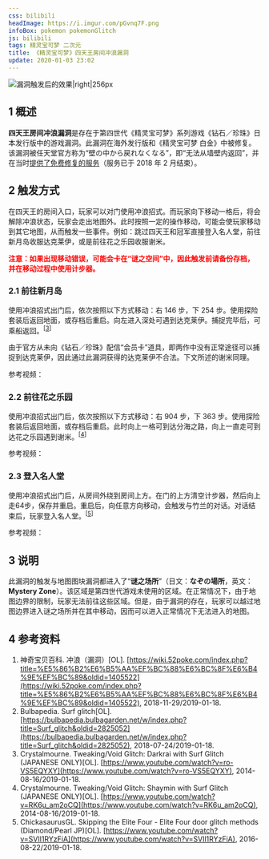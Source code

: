 ```yaml
---
css: bilibili
headImage: https://i.imgur.com/pGvnq7F.png
infoBox: pokemon pokemonGlitch
js: bilibili
tags: 精灵宝可梦 二次元
title: 《精灵宝可梦》四天王房间冲浪漏洞
update: 2020-01-03 23:02
---
```

![漏洞触发后的效果\|right\|256px](https://i.imgur.com/pGvnq7F.png)

## 1 概述
**四天王房间冲浪漏洞**是存在于第四世代《精灵宝可梦》系列游戏《钻石／珍珠》日本发行版中的游戏漏洞。此漏洞在海外发行版和《精灵宝可梦 白金》中被修复。该漏洞被任天堂官方称为“<span lang="ja">壁の中から戻れなくなる</span>”，即“无法从墙壁内返回”，并在当时[提供了免费修复的服务](https://www.nintendo.co.jp/ds/adaj/info/index.html)（服务已于 2018 年 2 月结束）。

## 2 触发方式
在四天王的房间入口，玩家可以对门使用冲浪招式。而玩家向下移动一格后，将会解除冲浪状态，玩家会走出地图外。此时按照一定的操作移动，可能会使玩家移动到其它地图，从而触发一些事件。例如：跳过四天王和冠军直接登入名人堂，前往新月岛收服达克莱伊，或是前往花之乐园收服谢米。

<p style="color: #F00; font-weight: bold;">注意：如果出现移动错误，可能会卡在“谜之空间”中，因此触发前请备份存档，并在移动过程中使用计步器。</p>

### 2.1 前往新月岛
使用冲浪招式出门后，依次按照以下方式移动：右 146 步，下 254 步。使用探险套装后返回地面，或存档后重启。向左进入深处可遇到达克莱伊。捕捉完毕后，可乘船返回。<sup>[[3](#ref-3)]</sup>

由于官方从未向《钻石／珍珠》配信“会员卡”道具，即两作中没有正常途径可以捕捉到达克莱伊，因此通过此漏洞获得的达克莱伊不合法。下文所述的谢米同理。

参考视频：

<div class="bilibiliBox" data-aid="35191961" data-page="1"></div>

### 2.2 前往花之乐园
使用冲浪招式出门后，依次按照以下方式移动：右 904 步，下 363 步。使用探险套装后返回地面，或存档后重启。此时向上一格可到达分海之路，向上一直走可到达花之乐园遇到谢米。<sup>[[4](#ref-4)]</sup>

参考视频：

<div class="bilibiliBox" data-aid="35191961" data-page="2"></div>

### 2.3 登入名人堂
使用冲浪招式出门后，从房间外绕到房间上方。在门的上方清空计步器，然后向上走64步，保存并重启。重启后，向任意方向移动，会触发与竹兰的对话。对话结束后，玩家登入名人堂。<sup>[[5](#ref-5)]</sup>

参考视频：
 
<div class="bilibiliBox" data-aid="35192217" data-page="1"></div>

## 3 说明
此漏洞的触发与地图图块漏洞都进入了“**谜之场所**”（日文：**<span lang="ja">なぞの場所</span>**，英文：**<span lang="en">Mystery Zone</span>**）。该区域是第四世代游戏未使用的区域。在正常情况下，由于地图边界的限制，玩家无法前往这些区域。但是，由于漏洞的存在，玩家可以越过地图边界进入谜之场所并在其中移动，因而可以进入正常情况下无法进入的地图。

## 4 参考资料
1. <span id="ref-1"></span>神奇宝贝百科. 冲浪（漏洞）[OL]. [https://wiki.52poke.com/index.php?title=%E5%86%B2%E6%B5%AA%EF%BC%88%E6%BC%8F%E6%B4%9E%EF%BC%89&oldid=1405522](https://wiki.52poke.com/index.php?title=%E5%86%B2%E6%B5%AA%EF%BC%88%E6%BC%8F%E6%B4%9E%EF%BC%89&oldid=1405522), 2018-11-29/2019-01-18.
2. <span id="ref-2"></span>Bulbapedia. Surf glitch[OL]. [https://bulbapedia.bulbagarden.net/w/index.php?title=Surf_glitch&oldid=2825052](https://bulbapedia.bulbagarden.net/w/index.php?title=Surf_glitch&oldid=2825052), 2018-07-24/2019-01-18.
3. <span id="ref-3"></span>Crystalmourne. Tweaking/Void Glitch: Darkrai with Surf Glitch (JAPANESE ONLY)[OL]. [https://www.youtube.com/watch?v=ro-VS5EQYXY](https://www.youtube.com/watch?v=ro-VS5EQYXY), 2014-08-16/2019-01-18.
4. <span id="ref-4"></span>Crystalmourne. Tweaking/Void Glitch: Shaymin with Surf Glitch (JAPANESE ONLY)[OL]. [https://www.youtube.com/watch?v=RK6u_am2oCQ](https://www.youtube.com/watch?v=RK6u_am2oCQ), 2014-08-16/2019-01-18.
5. <span id="ref-5"></span>ChickasaurusGL. Skipping the Elite Four - Elite Four door glitch methods (Diamond/Pearl JP)[OL]. [https://www.youtube.com/watch?v=SVIl1RYzFiA](https://www.youtube.com/watch?v=SVIl1RYzFiA), 2016-08-22/2019-01-18.